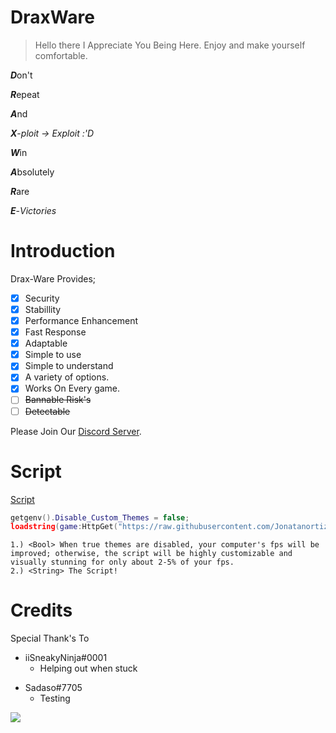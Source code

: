 # DraxWare
> Hello there I Appreciate You Being Here. Enjoy and make yourself comfortable.

***D***on't

***R***epeat

***A***nd

***X***-*ploit -> Exploit :'D*


***W***in

***A***bsolutely

***R***are

***E***-*Victories*

# Introduction
Drax-Ware Provides;
- [x] Security
- [x] Stabillity
- [x] Performance Enhancement
- [x] Fast Response
- [x] Adaptable
- [x] Simple to use
- [x] Simple to understand
- [x] A variety of options.
- [x] Works On Every game.
- [ ] ~~Bannable Risk's~~
- [ ] ~~Detectable~~

Please Join Our [Discord Server](https://discord.gg/rnq2CrFWp7).

# Script
[Script](DraxWare.lua)
```lua
getgenv().Disable_Custom_Themes = false;
loadstring(game:HttpGet("https://raw.githubusercontent.com/Jonatanortiz2/home/main/Roblox-Projects/Drax-Ware/DraxWare.lua"))();
```
```
1.) <Bool> When true themes are disabled, your computer's fps will be improved; otherwise, the script will be highly customizable and visually stunning for only about 2-5% of your fps.
2.) <String> The Script!
``` 
  
# Credits
Special Thank's To
- iiSneakyNinja#0001
  - Helping out when stuck
* Sadaso#7705
  - Testing

<img src='https://cdn.discordapp.com/icons/1059531639757209611/362b63f605ed8044a66908584dcdd533.webp?size=4000"'>
